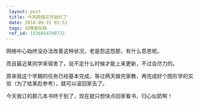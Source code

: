 ```yaml
---
 layout: post
 title: 今天网络又开始烂了
 date: 2018-09-15 03:51
 tags: 旧博客存档
 ref_id: 1536954708772
---
```

网络中心始终没办法改善这种状况，老是怨这怨那，有什么意思呢。



而且最近某同学来宿舍了，说不定什么时候才能上来更新，不过会尽力的。



原来我这个学期的任务已经基本完成，等过两天做完家教，再完成好个图形学的实验（为了给某彪参考），就可以滚回家去了。



今天我订的那几本书终于到了，现在就只想快点回家看书，归心似箭啊！


